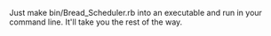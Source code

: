 Just make bin/Bread_Scheduler.rb into an executable and run in your command line.  It'll take you the rest of the way.